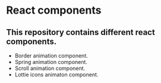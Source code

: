 # React components 

## This repository contains different react components.
- Border animation component.
- Spring animation component.
- Scroll animation component.
- Lottie icons animaton component.
